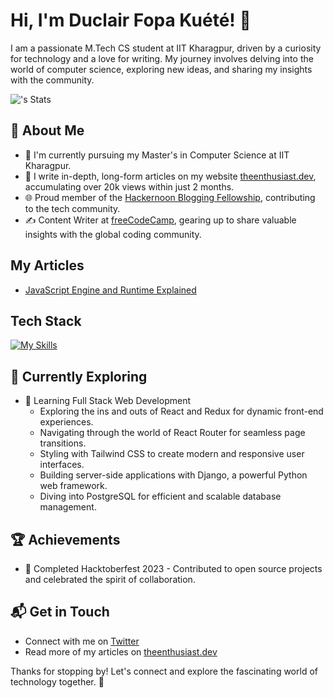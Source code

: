 # Hi, I'm Duclair Fopa Kuété! 👋

I am a passionate M.Tech CS student at IIT Kharagpur, driven by a curiosity for technology and a love for writing. My journey involves delving into the world of computer science, exploring new ideas, and sharing my insights with the community.

![<weshare237>'s Stats](https://github-readme-stats.vercel.app/api?weshare237=<weshare237>&theme=vue-dark&show_icons=true&hide_border=true&count_private=true)

## 🚀 About Me

- 🔭 I'm currently pursuing my Master's in Computer Science at IIT Kharagpur.
- 📝 I write in-depth, long-form articles on my website [theenthusiast.dev](https://theenthusiast.dev), accumulating over 20k views within just 2 months.
- 🌐 Proud member of the [Hackernoon Blogging Fellowship](https://hackernoon.com/), contributing to the tech community.
- ✍️ Content Writer at [freeCodeCamp](https://www.freecodecamp.org/), gearing up to share valuable insights with the global coding community.

## My Articles
- [JavaScript Engine and Runtime Explained](https://www.freecodecamp.org/news/javascript-engine-and-runtime-explained/)


## Tech Stack
[![My Skills](https://skillicons.dev/icons?i=js,html,css,wasm)](https://skillicons.dev)

## 🌱 Currently Exploring

- 🚀 Learning Full Stack Web Development
  - Exploring the ins and outs of React and Redux for dynamic front-end experiences.
  - Navigating through the world of React Router for seamless page transitions.
  - Styling with Tailwind CSS to create modern and responsive user interfaces.
  - Building server-side applications with Django, a powerful Python web framework.
  - Diving into PostgreSQL for efficient and scalable database management.

 ## 🏆 Achievements

- 🌟 Completed Hacktoberfest 2023 - Contributed to open source projects and celebrated the spirit of collaboration.


## 📬 Get in Touch

- Connect with me on [Twitter](https://twitter.com/introvertedbot)
- Read more of my articles on [theenthusiast.dev](https://theenthusiast.dev)

Thanks for stopping by! Let's connect and explore the fascinating world of technology together. 🚀



<!--

Here are some ideas to get you started:

- 🔭 I’m currently working on ...
- 🌱 I’m currently learning ...
- 👯 I’m looking to collaborate on ...
- 🤔 I’m looking for help with ...
- 💬 Ask me about ...
- 📫 How to reach me: ...
- 😄 Pronouns: ...
- ⚡ Fun fact: ...
-->
